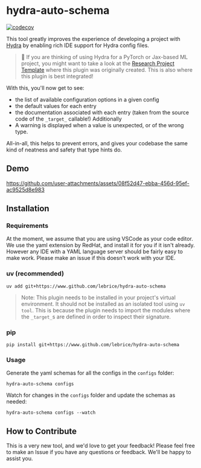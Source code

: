 # hydra-auto-schema

[![codecov](https://codecov.io/gh/lebrice/hydra-auto-schema/graph/badge.svg?token=13DH8R352T)](https://codecov.io/gh/lebrice/hydra-auto-schema)

This tool greatly improves the experience of developing a project with [Hydra](https://hydra.cc) by enabling rich IDE support for Hydra config files.

> 📢 If you are thinking of using Hydra for a PyTorch or Jax-based ML project, you might want to take a look at the [Research Project Template](https://github.com/mila-iqia/ResearchTemplate/) where this plugin was originally created. This is also where this plugin is best integrated!

With this, you'll now get to see:

- the list of available configuration options in a given config
- the default values for each entry
- the documentation associated with each entry (taken from the source code of the `_target_` callable!)
    Additionally
- A warning is displayed when a value is unexpected, or of the wrong type.

All-in-all, this helps to prevent errors, and gives your codebase the same kind of neatness and safety that type hints do.

## Demo

https://github.com/user-attachments/assets/08f52d47-ebba-456d-95ef-ac9525d8e983

## Installation

### Requirements

At the moment, we assume that you are using VSCode as your code editor. We use the yaml extension by RedHat, and install it for you if it isn't already. However any IDE with a YAML language server should be fairly easy to make work. Please make an issue if this doesn't work with your IDE.

### uv (recommended)

```console
uv add git+https://www.github.com/lebrice/hydra-auto-schema
```

> Note: This plugin needs to be installed in your project's virtual environment. It should not be installed as an isolated tool using `uv tool`.
> This is because the plugin needs to import the modules where the `_target_`s are defined in order to inspect their signature.

### pip

```console
pip install git+https://www.github.com/lebrice/hydra-auto-schema
```

### Usage

Generate the yaml schemas for all the configs in the `configs` folder:

```console
hydra-auto-schema configs
```

Watch for changes in the `configs` folder and update the schemas as needed:

```console
hydra-auto-schema configs --watch
```

## How to Contribute

This is a very new tool, and we'd love to get your feedback!
Please feel free to make an Issue if you have any questions or feedback. We'll be happy to assist you.
